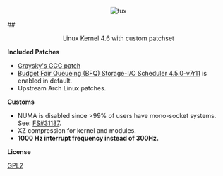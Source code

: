 
<p align="center">
  <img src="http://i.imgur.com/BbD1jGBl.jpg" alt="tux"/>
</p>

##<p align="center">Linux Kernel 4.6 with custom patchset<br/></p>

**Included Patches**

 - [Graysky's GCC patch](https://github.com/graysky2/kernel_gcc_patch)
 - [Budget Fair Queueing (BFQ) Storage-I/O Scheduler 4.5.0-v7r11](http://algo.ing.unimo.it/people/paolo/disk_sched/sources.php) is enabled in default.
 - Upstream Arch Linux patches.
 
**Customs**

 - NUMA is disabled since >99% of users have mono-socket systems. See: [FS#31187](https://bugs.archlinux.org/task/31187).
 - XZ compression for kernel and modules.
 - **1000 Hz interrupt frequency instead of 300Hz.**

**License**

[GPL2](https://www.gnu.org/licenses/gpl-2.0.txt)
